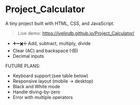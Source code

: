 # Project_Calculator

A tiny project built with HTML, CSS, and JavaScript.


> Live demo: https://ivelindb.github.io/Project_Calculator/


- ➕➖✖️➗ Add, subtract, multiply, divide
- Clear (AC) and backspace (⌫)
- Decimal inputs

FUTURE PLANS:
- Keyboard support (see table below)
- Responsive layout (mobile → desktop)
- Black and White mode
- Handle diving-by-zero
- Error with multiple operators 
